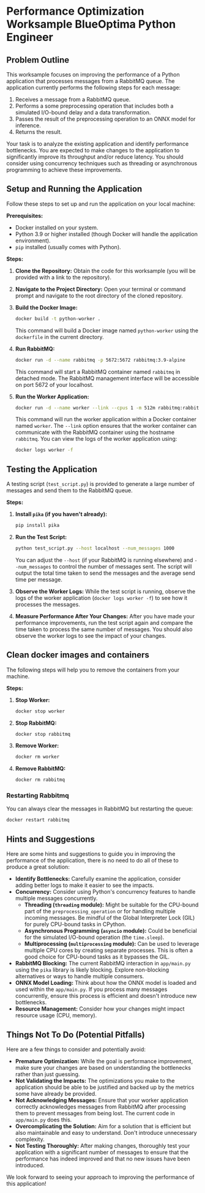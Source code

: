 # Performance Optimization Worksample BlueOptima Python Engineer

## Problem Outline

This worksample focuses on improving the performance of a Python application that processes messages from a RabbitMQ queue. The application currently performs the following steps for each message:

1.  Receives a message from a RabbitMQ queue.
2.  Performs a some preprocessing operation that includes both a simulated I/O-bound delay and a data transformation.
3.  Passes the result of the preprocessing operation to an ONNX model for inference.
4.  Returns the result.

Your task is to analyze the existing application and identify performance bottlenecks. You are expected to make changes to the application to significantly improve its throughput and/or reduce latency. You should consider using concurrency techniques such as threading or asynchronous programming to achieve these improvements.

## Setup and Running the Application

Follow these steps to set up and run the application on your local machine:

**Prerequisites:**

* Docker installed on your system.
* Python 3.9 or higher installed (though Docker will handle the application environment).
* `pip` installed (usually comes with Python).

**Steps:**

1.  **Clone the Repository:** Obtain the code for this worksample (you will be provided with a link to the repository).

2.  **Navigate to the Project Directory:** Open your terminal or command prompt and navigate to the root directory of the cloned repository.

3.  **Build the Docker Image:**
    ```bash
    docker build -t python-worker .
    ```
    This command will build a Docker image named `python-worker` using the `dockerfile` in the current directory.

4.  **Run RabbitMQ:**
    ```bash
    docker run -d --name rabbitmq -p 5672:5672 rabbitmq:3.9-alpine
    ```
    This command will start a RabbitMQ container named `rabbitmq` in detached mode. The RabbitMQ management interface will be accessible on port 5672 of your localhost.

5.  **Run the Worker Application:**
    ```bash
    docker run -d --name worker --link --cpus 1 -m 512m rabbitmq:rabbitmq python-worker
    ```
    This command will run the worker application within a Docker container named `worker`. The `--link` option ensures that the worker container can communicate with the RabbitMQ container using the hostname `rabbitmq`. You can view the logs of the worker application using:
    ```bash
    docker logs worker -f
    ```

## Testing the Application

A testing script (`test_script.py`) is provided to generate a large number of messages and send them to the RabbitMQ queue.

**Steps:**

1.  **Install `pika` (if you haven't already):**
    ```bash
    pip install pika
    ```

2.  **Run the Test Script:**
    ```bash
    python test_script.py --host localhost --num_messages 1000
    ```
    You can adjust the `--host` (if your RabbitMQ is running elsewhere) and `--num_messages` to control the number of messages sent. The script will output the total time taken to send the messages and the average send time per message.

3.  **Observe the Worker Logs:** While the test script is running, observe the logs of the worker application (`docker logs worker -f`) to see how it processes the messages.

4.  **Measure Performance After Your Changes:** After you have made your performance improvements, run the test script again and compare the time taken to process the same number of messages. You should also observe the worker logs to see the impact of your changes.

## Clean docker images and containers

The following steps will help you to remove the containers from your machine.

**Steps:**

1.  **Stop Worker:**
    ```bash
    docker stop worker
    ```

2.  **Stop RabbitMQ:**
    ```bash
    docker stop rabbitmq
    ```

3.  **Remove Worker:**
    ```bash
    docker rm worker
    ```

4.  **Remove RabbitMQ:**
    ```bash
    docker rm rabbitmq
    ```

### Restarting Rabbitmq

You can always clear the messages in RabbitMQ but restarting the queue:
  ```bash
  docker restart rabbitmq
  ```

## Hints and Suggestions

Here are some hints and suggestions to guide you in improving the performance of the application, there is no need to do all of these to produce a great solution:

* **Identify Bottlenecks:** Carefully examine the application, consider adding better logs to make it easier to see the impacts.
* **Concurrency:** Consider using Python's concurrency features to handle multiple messages concurrently.
    * **Threading (`threading` module):** Might be suitable for the CPU-bound part of the `preprocessing_operation` or for handling multiple incoming messages. Be mindful of the Global Interpreter Lock (GIL) for purely CPU-bound tasks in CPython.
    * **Asynchronous Programming (`asyncio` module):** Could be beneficial for the simulated I/O-bound operation (the `time.sleep`).
    * **Multiprocessing (`multiprocessing` module):** Can be used to leverage multiple CPU cores by creating separate processes. This is often a good choice for CPU-bound tasks as it bypasses the GIL.
* **RabbitMQ Blocking:** The current RabbitMQ interaction in `app/main.py` using the `pika` library is likely blocking. Explore non-blocking alternatives or ways to handle multiple consumers.
* **ONNX Model Loading:** Think about how the ONNX model is loaded and used within the `app/main.py`. If you process many messages concurrently, ensure this process is efficient and doesn't introduce new bottlenecks.
* **Resource Management:** Consider how your changes might impact resource usage (CPU, memory).

## Things Not To Do (Potential Pitfalls)

Here are a few things to consider and potentially avoid:

* **Premature Optimization:** While the goal is performance improvement, make sure your changes are based on understanding the bottlenecks rather than just guessing.
* **Not Validating the Impacts:** The optimizations you make to the application should be able to be justified and backed up by the metrics some have already be provided.
* **Not Acknowledging Messages:** Ensure that your worker application correctly acknowledges messages from RabbitMQ after processing them to prevent messages from being lost. The current code in `app/main.py` does this.
* **Overcomplicating the Solution:** Aim for a solution that is efficient but also maintainable and easy to understand. Don't introduce unnecessary complexity.
* **Not Testing Thoroughly:** After making changes, thoroughly test your application with a significant number of messages to ensure that the performance has indeed improved and that no new issues have been introduced.

We look forward to seeing your approach to improving the performance of this application!
